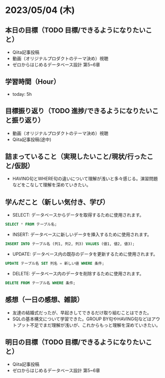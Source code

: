 # 2023/05/04 (木)

## 本日の目標（TODO 目標/できるようになりたいこと）

- Qiita記事投稿
- 動画（オリジナルプロダクトのテーマ決め）視聴
- ゼロからはじめるデータベース設計 第5~6章

## 学習時間（Hour）

- today: 5h

## 目標振り返り（TODO 進捗/できるようになりたいこと振り返り）

- 動画（オリジナルプロダクトのテーマ決め）視聴
- Qiita記事投稿(途中)

## 詰まっていること（実現したいこと/現状/行ったこと/仮説）

- HAVING句とWHERE句の違いについて理解が浅いと多々感じる。演習問題などをこなして理解を深めていきたい。

## 学んだこと（新しい気付き、学び）

- SELECT: データベースからデータを取得するために使用されます。
```sql
SELECT * FROM テーブル名;
```
- INSERT: データベースに新しいデータを挿入するために使用されます。
```sql
INSERT INTO テーブル名 (列1, 列2, 列3) VALUES (値1, 値2, 値3);
```
- UPDATE: データベース内の既存のデータを更新するために使用されます。
```sql
UPDATE テーブル名 SET 列名 = 新しい値 WHERE 条件;
```
- DELETE: データベース内のデータを削除するために使用されます。
```sql
DELETE FROM テーブル名 WHERE 条件;
```
## 感想（一日の感想、雑談）

- 友達の結婚式だったが、早起きしてできるだけ取り組むことはできた。
- SQLの基本構文について学習できた。GROUP BY句やHAVING句などはアウトプット不足でまだ理解が浅いが、これからもっと理解を深めていきたい。

## 明日の目標（TODO 目標/できるようになりたいこと）

- Qiita記事投稿
- ゼロからはじめるデータベース設計 第5~6章
